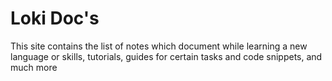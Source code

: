 # Loki Doc's

This site contains the list of notes which document while learning a new language or skills, tutorials, guides for certain tasks and code snippets, and much more 
